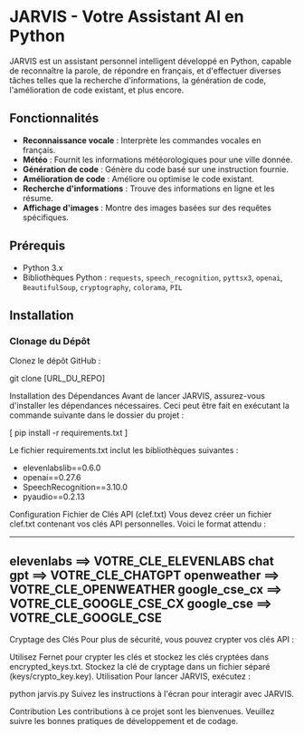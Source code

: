 # JARVIS - Votre Assistant AI en Python

JARVIS est un assistant personnel intelligent développé en Python, capable de reconnaître la parole, de répondre en français, et d'effectuer diverses tâches telles que la recherche d'informations, la génération de code, l'amélioration de code existant, et plus encore.

## Fonctionnalités

- **Reconnaissance vocale** : Interprète les commandes vocales en français.
- **Météo** : Fournit les informations météorologiques pour une ville donnée.
- **Génération de code** : Génère du code basé sur une instruction fournie.
- **Amélioration de code** : Améliore ou optimise le code existant.
- **Recherche d'informations** : Trouve des informations en ligne et les résume.
- **Affichage d'images** : Montre des images basées sur des requêtes spécifiques.

## Prérequis

- Python 3.x
- Bibliothèques Python : `requests`, `speech_recognition`, `pyttsx3`, `openai`, `BeautifulSoup`, `cryptography`, `colorama`, `PIL`

## Installation

### Clonage du Dépôt

Clonez le dépôt GitHub :

git clone [URL_DU_REPO]

Installation des Dépendances
Avant de lancer JARVIS, assurez-vous d'installer les dépendances nécessaires. Ceci peut être fait en exécutant la commande suivante dans le dossier du projet :

[ pip install -r requirements.txt ]

Le fichier requirements.txt inclut les bibliothèques suivantes :
- elevenlabslib==0.6.0
- openai==0.27.6
- SpeechRecognition==3.10.0
- pyaudio==0.2.13

Configuration
Fichier de Clés API (clef.txt)
Vous devez créer un fichier clef.txt contenant vos clés API personnelles. Voici le format attendu :

-----------------------------------------------
elevenlabs ==> VOTRE_CLE_ELEVENLABS
chat gpt ==> VOTRE_CLE_CHATGPT
openweather ==> VOTRE_CLE_OPENWEATHER
google_cse_cx ==> VOTRE_CLE_GOOGLE_CSE_CX
google_cse ==> VOTRE_CLE_GOOGLE_CSE
-----------------------------------------------
Cryptage des Clés
Pour plus de sécurité, vous pouvez crypter vos clés API :

Utilisez Fernet pour crypter les clés et stockez les clés cryptées dans encrypted_keys.txt.
Stockez la clé de cryptage dans un fichier séparé (keys/crypto_key.key).
Utilisation
Pour lancer JARVIS, exécutez :


python jarvis.py
Suivez les instructions à l'écran pour interagir avec JARVIS.

Contribution
Les contributions à ce projet sont les bienvenues. Veuillez suivre les bonnes pratiques de développement et de codage.




